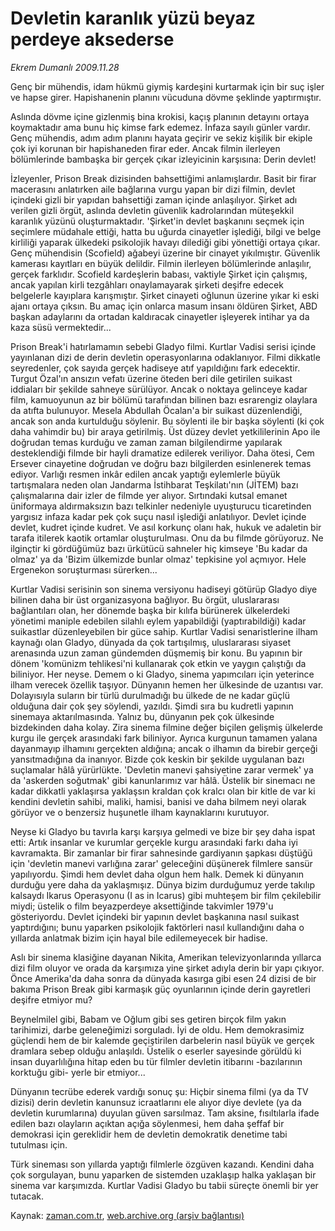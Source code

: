 # Devletin karanlık yüzü beyaz perdeye aksederse

*Ekrem Dumanlı 2009.11.28*

<tr><td class="metin" colspan="2" style="padding-top: 20px; padding-left: 5px; ">Genç bir mühendis, idam hükmü giymiş kardeşini kurtarmak için bir suç işler ve hapse girer. Hapishanenin planını vücuduna dövme şeklinde yaptırmıştır.</td></tr><tr><td class="metin" colspan="2" style="padding-top: 20px; padding-left: 5px; "><p>Aslında dövme içine gizlenmiş bina krokisi, kaçış planının detayını ortaya koymaktadır ama bunu hiç kimse fark edemez. İnfaza sayılı günler vardır. Genç mühendis, adım adım planını hayata geçirir ve sekiz kişilik bir ekiple çok iyi korunan bir hapishaneden firar eder. Ancak filmin ilerleyen bölümlerinde bambaşka bir gerçek çıkar izleyicinin karşısına: Derin devlet!
<p>İzleyenler, Prison Break dizisinden bahsettiğimi anlamışlardır. Basit bir firar macerasını anlatırken aile bağlarına vurgu yapan bir dizi filmin, devlet içindeki gizli bir yapıdan bahsettiği zaman içinde anlaşılıyor. Şirket adı verilen gizli örgüt, aslında devletin güvenlik kadrolarından müteşekkil karanlık yüzünü oluşturmaktadır. 'Şirket'in devlet başkanını seçmek için seçimlere müdahale ettiği, hatta bu uğurda cinayetler işlediği, bilgi ve belge kirliliği yaparak ülkedeki psikolojik havayı dilediği gibi yönettiği ortaya çıkar. Genç mühendisin (Scofield) ağabeyi üzerine bir cinayet yıkılmıştır. Güvenlik kamerası kayıtları en büyük delildir. Filmin ilerleyen bölümlerinde anlaşılır, gerçek farklıdır. Scofield kardeşlerin babası, vaktiyle Şirket için çalışmış, ancak yapılan kirli tezgâhları onaylamayarak şirketi deşifre edecek belgelerle kayıplara karışmıştır. Şirket cinayeti oğlunun üzerine yıkar ki eski ajanı ortaya çıksın. Bu amaç için onlarca masum insanı öldüren Şirket, ABD başkan adaylarını da ortadan kaldıracak cinayetler işleyerek intihar ya da kaza süsü vermektedir...
<p>Prison Break'i hatırlamamın sebebi Gladyo filmi. Kurtlar Vadisi serisi içinde yayınlanan dizi de derin devletin operasyonlarına odaklanıyor. Filmi dikkatle seyredenler, çok sayıda gerçek hadiseye atıf yapıldığını fark edecektir. Turgut Özal'ın ansızın vefatı üzerine öteden beri dile getirilen suikast iddiaları bir şekilde sahneye sürülüyor. Ancak o noktaya gelinceye kadar film, kamuoyunun az bir bölümü tarafından bilinen bazı esrarengiz olaylara da atıfta bulunuyor. Mesela Abdullah Öcalan'a bir suikast düzenlendiği, ancak son anda kurtulduğu söylenir. Bu söylenti ile bir başka söylenti (ki çok daha vahimdir bu) bir araya getirilmiş. Üst düzey devlet yetkililerinin Apo ile doğrudan temas kurduğu ve zaman zaman bilgilendirme yapılarak desteklendiği filmde bir hayli dramatize edilerek veriliyor. Daha ötesi, Cem Ersever cinayetine doğrudan ve doğru bazı bilgilerden esinlenerek temas ediyor. Varlığı resmen inkâr edilen ancak yaptığı eylemlerle büyük tartışmalara neden olan Jandarma İstihbarat Teşkilatı'nın (JİTEM) bazı çalışmalarına dair izler de filmde yer alıyor. Sırtındaki kutsal emanet üniformaya aldırmaksızın bazı telkinler nedeniyle uyuşturucu ticaretinden yargısız infaza kadar pek çok suçu nasıl işlediği anlatılıyor. Devlet içinde devlet, kudret içinde kudret. Ve asıl korkunç olanı hak, hukuk ve adaletin bir tarafa itilerek kaotik ortamlar oluşturulması. Onu da bu filmde görüyoruz. Ne ilginçtir ki gördüğümüz bazı ürkütücü sahneler hiç kimseye 'Bu kadar da olmaz' ya da 'Bizim ülkemizde bunlar olmaz' tepkisine yol açmıyor. Hele Ergenekon soruşturması sürerken...
<p>Kurtlar Vadisi serisinin son sinema versiyonu hadiseyi götürüp Gladyo diye bilinen daha bir üst organizasyona bağlıyor. Bu örgüt, uluslararası bağlantıları olan, her dönemde başka bir kılıfa bürünerek ülkelerdeki yönetimi maniple edebilen silahlı eylem yapabildiği (yaptırabildiği) kadar suikastlar düzenleyebilen bir güce sahip. Kurtlar Vadisi senaristlerine ilham kaynağı olan Gladyo, dünyada da çok tartışılmış, uluslararası siyaset arenasında uzun zaman gündemden düşmemiş bir konu. Bu yapının bir dönem 'komünizm tehlikesi'ni kullanarak çok etkin ve yaygın çalıştığı da biliniyor. Her neyse. Demem o ki Gladyo, sinema yapımcıları için yeterince ilham verecek özellik taşıyor. Dünyanın hemen her ülkesinde de uzantısı var. Dolayısıyla suların bir türlü durulmadığı bu ülkede de ne kadar güçlü olduğuna dair çok şey söylendi, yazıldı. Şimdi sıra bu kudretli yapının sinemaya aktarılmasında. Yalnız bu, dünyanın pek çok ülkesinde bizdekinden daha kolay. Zira sinema filmine değer biçilen gelişmiş ülkelerde kurgu ile gerçek arasındaki fark biliniyor. Ayrıca kurgunun tamamen yalana dayanmayıp ilhamını gerçekten aldığına; ancak o ilhamın da birebir gerçeği yansıtmadığına da inanıyor. Bizde çok keskin bir şekilde uygulanan bazı suçlamalar hâlâ yürürlükte. 'Devletin manevi şahsiyetine zarar vermek' ya da 'askerden soğutmak' gibi kanunlarımız var hâlâ. Üstelik bir sinemacı ne kadar dikkatli yaklaşırsa yaklaşsın kraldan çok kralcı olan bir kitle de var ki kendini devletin sahibi, maliki, hamisi, banisi ve daha bilmem neyi olarak görüyor ve o benzersiz huşunetle ilham kaynaklarını kurutuyor.
<p>Neyse ki Gladyo bu tavırla karşı karşıya gelmedi ve bize bir şey daha ispat etti: Artık insanlar ve kurumlar gerçekle kurgu arasındaki farkı daha iyi kavramakta. Bir zamanlar bir firar sahnesinde gardiyanın şapkası düştüğü için 'devletin manevi varlığına zarar' geleceğini düşünerek filmlere sansür yapılıyordu. Şimdi hem devlet daha olgun hem halk. Demek ki dünyanın durduğu yere daha da yaklaşmışız. Dünya bizim durduğumuz yerde takılıp kalsaydı Ikarus Operasyonu (I as in Icarus) gibi muhteşem bir film çekilebilir miydi; üstelik o film beyazperdeye aksettiğinde takvimler 1979'u gösteriyordu. Devlet içindeki bir yapının devlet başkanına nasıl suikast yaptırdığını; bunu yaparken psikolojik faktörleri nasıl kullandığını daha o yıllarda anlatmak bizim için hayal bile edilemeyecek bir hadise.
<p>Aslı bir sinema klasiğine dayanan Nikita, Amerikan televizyonlarında yıllarca dizi film oluyor ve orada da karşımıza yine şirket adıyla derin bir yapı çıkıyor. Önce Amerika'da daha sonra da dünyada kasırga gibi esen 24 dizisi de bir bakıma Prison Break gibi karmaşık güç oyunlarının içinde derin gayretleri deşifre etmiyor mu?
<p>Beynelmilel gibi, Babam ve Oğlum gibi ses getiren birçok film yakın tarihimizi, darbe geleneğimizi sorguladı. İyi de oldu. Hem demokrasimiz güçlendi hem de bir kalemde geçiştirilen darbelerin nasıl büyük ve gerçek dramlara sebep olduğu anlaşıldı. Üstelik o eserler sayesinde görüldü ki insan duyarlılığına hitap eden bu tür filmler devletin itibarını -bazılarının korktuğu gibi- yerle bir etmiyor...
<p>Dünyanın tecrübe ederek vardığı sonuç şu: Hiçbir sinema filmi (ya da TV dizisi) derin devletin kanunsuz icraatlarını ele alıyor diye devlete (ya da devletin kurumlarına) duyulan güven sarsılmaz. Tam aksine, fısıltılarla ifade edilen bazı olayların açıktan açığa söylenmesi, hem daha şeffaf bir demokrasi için gereklidir hem de devletin demokratik denetime tabi tutulması için.
<p>Türk sineması son yıllarda yaptığı filmlerle özgüven kazandı. Kendini daha çok sorgulayan, bunu yaparken de sistemden uzaklaşıp halka yaklaşan bir sinema var karşımızda. Kurtlar Vadisi Gladyo bu tabii süreçte önemli bir yer tutacak.<br/></p></p></p></p></p></p></p></p></p></td></tr>

Kaynak: [zaman.com.tr](http://zaman.com.tr/yazar.do?yazino=920853), [web.archive.org (arşiv bağlantısı)](http://web.archive.org/web/20100109130241/http://www.zaman.com.tr:80/yazar.do?yazino=920853)
